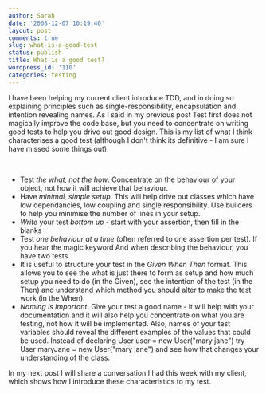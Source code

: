 ```yaml
---
author: Sarah
date: '2008-12-07 10:19:40'
layout: post
comments: true
slug: what-is-a-good-test
status: publish
title: What is a good test?
wordpress_id: '110'
categories: testing
---
```


I have been helping my current client introduce TDD, and in doing so explaining principles such as single-responsibility, encapsulation and intention revealing names. As I said in my previous post Test first does not magically improve the code base, but you need to concentrate on writing good tests to help you drive out good design. This is my list of what I think characterises a good test (although I don't think its definitive - I am sure I have missed some things out).

 
<ul>
	<li>Test <em>the what, not the </em><em>how</em>. Concentrate on the behaviour of your object, not how it will achieve that behaviour.</li>
	<li>Have<em> minimal, simple setup</em>. This will help drive out classes which have low dependancies, low coupling and single responsibility. Use builders to help you minimise the number of lines in your setup.</li>
	<li><em>Write</em> your test<em> bottom up</em> - start with your assertion, then fill in the blanks</li>
	<li>Test <em>one behaviour at a time</em> (often referred to one assertion per test). If you hear the magic keyword And when describing the behaviour, you have two tests.</li>
	<li>It is useful to structure your test in the<em> Given When Then </em>format. This allows you to see the what is just there to form as setup and how much setup you need to do (in the Given), see the intention of the test (in the Then) and understand which method you should alter to make the test work (in the When).</li>
	<li><em>Naming is important</em>. Give your test a good name - it will help with your documentation and it will also help you concentrate on what you are testing, not how it will be implemented. Also, names of your test variables should reveal the different examples of the values that could be used. Instead of declaring User user = new User("mary jane") try User maryJane  = new User("mary jane") and see how that changes your understanding of the class.</li>
</ul>
In my next post I will share a conversation I had this week with my client, which shows how I introduce these characteristics to my test.